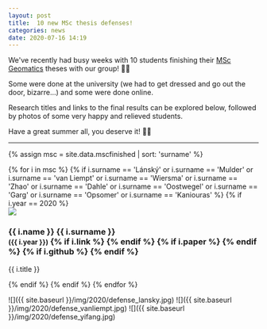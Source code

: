 ```yaml
---
layout: post
title:  10 new MSc thesis defenses!
categories: news
date: 2020-07-16 14:19
---
```


We've recently had busy weeks with 10 students finishing their [MSc Geomatics](http://geomatics.tudelft.nl) theses with our group! 🎉🥳

Some were done at the university (we had to get dressed and go out the door, bizarre...) and some were done online.

Research titles and links to the final results can be explored below, followed by photos of some very happy and relieved students.

Have a great summer all, you deserve it! 🤩😎

- - -

{% assign msc = site.data.mscfinished | sort: 'surname' %}

<div class="row">
{% for i in msc %}
{% if i.surname == 'Lánský' 
   or i.surname == 'Mulder' 
   or i.surname == 'van Liempt' 
   or i.surname == 'Wiersma' 
   or i.surname == 'Zhao' 
   or i.surname == 'Dahle' 
   or i.surname == 'Oostwegel' 
   or i.surname == 'Garg' 
   or i.surname == 'Opsomer' 
   or i.surname == 'Kaniouras' %}
{% if i.year == 2020 %}
  <div class="col-sm-4 col-xs-6">
    <div class="thumbnail">
      <a href="{{ i.link }}"><img src="{{ "/img/msc/" | append: i.image | prepend: site.baseurl }}"/></a>
      <div class="caption">
        <h3>
          {{ i.name }} {{ i.surname }} 
          <br />
          <small>({{ i.year }})</small>
        {% if i.link %}
          <small><a href="{{ i.link }}"><i class="fas fa-book" title="thesis"></i></a></small>
        {% endif %}
        {% if i.paper %}
          <small><a href="{{ i.paper }}"><i class="fas fa-file-text" title="paper"></i></a></small>
        {% endif %}
        {% if i.github %}
          <small><a href="{{ i.github }}"><i class="fab fa-github" title="github"></i></a></small> 
        {% endif %}
        </h3>
        <p>{{ i.title }}</p>
      </div>
    </div>
  </div>
{% endif %}
{% endif %}
{% endfor %}
</div>

![]({{ site.baseurl }}/img/2020/defense_lansky.jpg)
![]({{ site.baseurl }}/img/2020/defense_vanliempt.jpg)
![]({{ site.baseurl }}/img/2020/defense_yifang.jpg)
<!-- ![]({{ site.baseurl }}/img/2020/defense_lansky) -->
